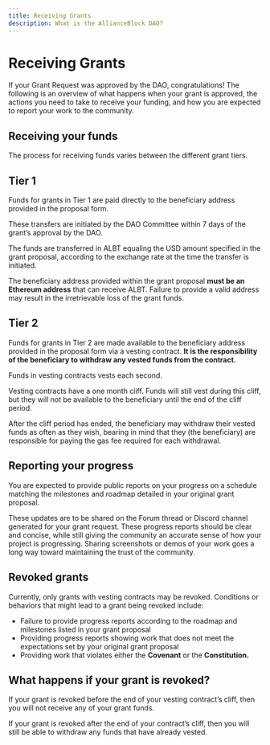 ```yaml
---
title: Receiving Grants
description: What is the AllianceBlock DAO?
---
```


# Receiving Grants

If your Grant Request was approved by the DAO, congratulations! The following is an overview of what happens when your grant is approved, the actions you need to take to receive your funding, and how you are expected to report your work to the community.

## **Receiving your funds**

The process for receiving funds varies between the different grant tiers.

## **Tier 1**

Funds for grants in Tier 1 are paid directly to the beneficiary address provided in the proposal form.

These transfers are initiated by the DAO Committee within 7 days of the grant’s approval by the DAO.

The funds are transferred in ALBT equaling the USD amount specified in the grant proposal, according to the exchange rate at the time the transfer is initiated.

The beneficiary address provided within the grant proposal **must be an Ethereum address** that can receive ALBT. Failure to provide a valid address may result in the irretrievable loss of the grant funds.

## **Tier 2**

Funds for grants in Tier 2 are made available to the beneficiary address provided in the proposal form via a vesting contract. **It is the responsibility of the beneficiary to withdraw any vested funds from the contract.**

Funds in vesting contracts vests each second.

Vesting contracts have a one month cliff. Funds will still vest during this cliff, but they will not be available to the beneficiary until the end of the cliff period.

After the cliff period has ended, the beneficiary may withdraw their vested funds as often as they wish, bearing in mind that they (the beneficiary) are responsible for paying the gas fee required for each withdrawal.

## **Reporting your progress**

You are expected to provide public reports on your progress on a schedule matching the milestones and roadmap detailed in your original grant proposal.

These updates are to be shared on the Forum thread or Discord channel generated for your grant request. These progress reports should be clear and concise, while still giving the community an accurate sense of how your project is progressing. Sharing screenshots or demos of your work goes a long way toward maintaining the trust of the community. 

## **Revoked grants**

Currently, only grants with vesting contracts may be revoked. Conditions or behaviors that might lead to a grant being revoked include:

- Failure to provide progress reports according to the roadmap and milestones listed in your grant proposal
- Providing progress reports showing work that does not meet the expectations set by your original grant proposal
- Providing work that violates either the **Covenant** or the **Constitution.**

## **What happens if your grant is revoked?**

If your grant is revoked before the end of your vesting contract’s cliff, then you will not receive any of your grant funds.

If your grant is revoked after the end of your contract’s cliff, then you will still be able to withdraw any funds that have already vested.